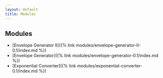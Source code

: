 ```yaml
---
layout: default
title: Modules
---
```


## Modules

* [Envelope Generator II]({% link modules/envelope-generator-II-0.1/index.md %})
* [Envelope Generator]({% link modules/envelope-generator-0.1/index.md %})
* [Exponential Converter]({% link modules/exponential-converter-0.1/index.md %})

